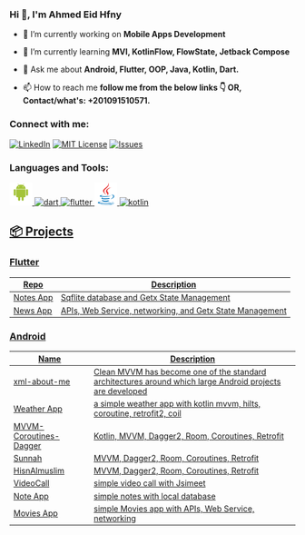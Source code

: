 <h3 align="left">Hi 👋, I'm Ahmed Eid Hfny</h3>

- 🔭 I’m currently working on **Mobile Apps Development**

- 🌱 I’m currently learning **MVI, KotlinFlow, FlowState, Jetback Compose**

- 💬 Ask me about **Android, Flutter, OOP, Java, Kotlin, Dart.**

- 📫 How to reach me **follow me from the below links 👇 OR, Contact/what's: +201091510571.**

<h3 align="left">Connect with me:</h3>

[![LinkedIn][linkedin-shield]][linkedin-url]
[![MIT License][license-shield]][license-url]
[![Issues][issues-shield]][issues-url]

<h3 align="left">Languages and Tools:</h3>
<p align="left"> <a href="https://developer.android.com" target="_blank" rel="noreferrer"> <img src="https://raw.githubusercontent.com/devicons/devicon/master/icons/android/android-original-wordmark.svg" alt="android" width="40" height="40"/> </a> <a href="https://dart.dev" target="_blank" rel="noreferrer"> <img src="https://www.vectorlogo.zone/logos/dartlang/dartlang-icon.svg" alt="dart" width="40" height="40"/> </a> <a href="https://flutter.dev" target="_blank" rel="noreferrer"> <img src="https://www.vectorlogo.zone/logos/flutterio/flutterio-icon.svg" alt="flutter" width="40" height="40"/> </a> <a href="https://www.java.com" target="_blank" rel="noreferrer"> <img src="https://raw.githubusercontent.com/devicons/devicon/master/icons/java/java-original.svg" alt="java" width="40" height="40"/> </a> <a href="https://kotlinlang.org" target="_blank" rel="noreferrer"> <img src="https://www.vectorlogo.zone/logos/kotlinlang/kotlinlang-icon.svg" alt="kotlin" width="40" height="40"/> </a> <a href="https://www.php.net" target="_blank" rel="noreferrer"> 


## 📦 Projects

### Flutter

| Repo | Description |
| --- | --- |
| [Notes App](https://github.com/ahmedeidhefny/notes_sqflite_flutter) | Sqflite database and Getx State Management |
| [News App](https://github.com/ahmedeidhefny/news_flutter) | APIs, Web Service, networking, and Getx State Management |

### Android

| Name | Description |
| --- | --- |
| [xml-about-me](https://github.com/ahmedeidhefny/xml-about-me) | Clean MVVM has become one of the standard architectures around which large Android projects are developed  |
| [Weather App](https://github.com/ahmedeidhefny/Weather-demo) | a simple weather app with kotlin mvvm, hilts, coroutine, retrofit2, coil  |
| [MVVM-Coroutines-Dagger](https://github.com/ahmedeidhefny/Kotlin-MVVM-Dagger2-Room-Coroutines-Retrofit) | Kotlin, MVVM, Dagger2, Room, Coroutines, Retrofit  |
| [Sunnah](https://github.com/ahmedeidhefny/Sunnah) | MVVM, Dagger2, Room, Coroutines, Retrofit   |
| [HisnAlmuslim](https://github.com/ahmedeidhefny/HisnAlmuslim) | MVVM, Dagger2, Room, Coroutines, Retrofit   |
| [VideoCall](https://github.com/ahmedeidhefny/VideoCall) | simple video call with Jsimeet  |
| [Note App](https://github.com/ahmedeidhefny/Notes) | simple notes with local database  | 
| [Movies App](https://github.com/ahmedeidhefny/popularMoviesApp) | simple Movies app with APIs, Web Service, networking  |


<!-- MARKDOWN LINKS & IMAGES -->
<!-- https://www.markdownguide.org/basic-syntax/#reference-style-links -->

[issues-shield]: https://img.shields.io/badge/-Instagram-black.svg?style=for-the-badge&logo=instagram&colorB=555
[issues-url]: https://www.instagram.com/ahmed.hefny74

[license-shield]: https://img.shields.io/badge/-Facebook-black.svg?style=for-the-badge&logo=facebook&colorB=555
[license-url]: https://www.facebook.com/ahmed.eid.hefny

[linkedin-shield]: https://img.shields.io/badge/-LinkedIn-black.svg?style=for-the-badge&logo=linkedin&colorB=555
[linkedin-url]: https://linkedin.com/in/ahmed-eid-4ba7a8180
